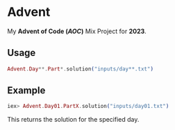 # Advent

My **Advent of Code (*AOC*)** Mix Project for **2023**.

## Usage

```elixir
Advent.Day**.Part*.solution("inputs/day**.txt")
```

## Example

```elixir
iex> Advent.Day01.PartX.solution("inputs/day01.txt")
```

This returns the solution for the specified day.
